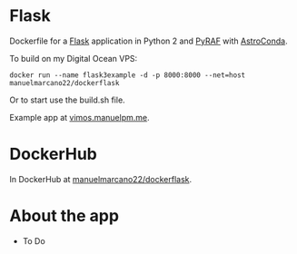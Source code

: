 # Flask

Dockerfile for a [Flask](http://flask.pocoo.org/) application in Python 2 and [PyRAF](http://www.stsci.edu/institute/software_hardware/pyraf) with [AstroConda](http://astroconda.readthedocs.io/en/latest/index.html). 

To build on my Digital Ocean VPS:

`docker run --name flask3example -d -p 8000:8000 --net=host manuelmarcano22/dockerflask`

Or to start use the build.sh file. 

Example app at [vimos.manuelpm.me](http://vimos.manuelpm.me/). 

# DockerHub

In DockerHub at [manuelmarcano22/dockerflask](https://hub.docker.com/r/manuelmarcano22/dockerflask/). 

# About the app

 - To Do
